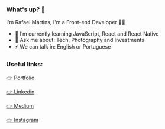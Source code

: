 ### What's up? 👋 

I'm Rafael Martins, I'm a Front-end Developer 👨‍💻 

- 🌱 I’m currently learning JavaScript, React and React Native
- 💬 Ask me about: Tech, Photography and Investments
- ⚡ We can talk in: English or Portuguese

### Useful links: 
[👉 Portfolio](https://rafaelmartins92.github.io/portfolio/)

[👉 Linkedin](https://www.linkedin.com/in/rafael-martins92/)

[👉 Medium](https://medium.com/@rafael.martins92)

[👉 Instagram](https://www.instagram.com/raafs92)

<!--
**rafaelmartins92/rafaelmartins92** is a ✨ _special_ ✨ repository because its `README.md` (this file) appears on your GitHub profile.

Here are some ideas to get you started:

- 🔭 I’m currently working on my personal blog with Gatsby, React, GraphQL and Netlify 
- 🌱 I’m currently learning ...
- 👯 I’m looking to collaborate on ...
- 🤔 I’m looking for help with ...
- 💬 Ask me about ...
- 📫 How to reach me: ...
- 😄 Pronouns: ...
- ⚡ Fun fact: ...
-->
